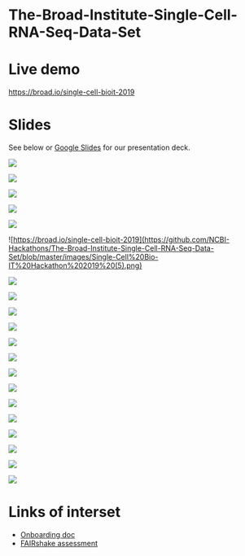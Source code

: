 # The-Broad-Institute-Single-Cell-RNA-Seq-Data-Set

# Live demo
https://broad.io/single-cell-bioit-2019

# Slides
See below or [Google Slides](https://docs.google.com/presentation/d/1_rLk5nQ8HH1nmeTic8R57V-ZJkxs0-Mjkxlr7GQ1dIE/edit?usp=sharing) for our presentation deck.

![](https://github.com/NCBI-Hackathons/The-Broad-Institute-Single-Cell-RNA-Seq-Data-Set/blob/master/images/Single-Cell%20Bio-IT%20Hackathon%202019.png)

![](https://github.com/NCBI-Hackathons/The-Broad-Institute-Single-Cell-RNA-Seq-Data-Set/blob/master/images/Single-Cell%20Bio-IT%20Hackathon%202019%20(1).png)

![](https://github.com/NCBI-Hackathons/The-Broad-Institute-Single-Cell-RNA-Seq-Data-Set/blob/master/images/Single-Cell%20Bio-IT%20Hackathon%202019%20(2).png)

![](https://github.com/NCBI-Hackathons/The-Broad-Institute-Single-Cell-RNA-Seq-Data-Set/blob/master/images/Single-Cell%20Bio-IT%20Hackathon%202019%20(3).png)

![](https://github.com/NCBI-Hackathons/The-Broad-Institute-Single-Cell-RNA-Seq-Data-Set/blob/master/images/Single-Cell%20Bio-IT%20Hackathon%202019%20(4).png)

![https://broad.io/single-cell-bioit-2019](https://github.com/NCBI-Hackathons/The-Broad-Institute-Single-Cell-RNA-Seq-Data-Set/blob/master/images/Single-Cell%20Bio-IT%20Hackathon%202019%20(5).png)

![](https://github.com/NCBI-Hackathons/The-Broad-Institute-Single-Cell-RNA-Seq-Data-Set/blob/master/images/Single-Cell%20Bio-IT%20Hackathon%202019%20(6).png)

![](https://github.com/NCBI-Hackathons/The-Broad-Institute-Single-Cell-RNA-Seq-Data-Set/blob/master/images/Single-Cell%20Bio-IT%20Hackathon%202019%20(7).png)

![](https://github.com/NCBI-Hackathons/The-Broad-Institute-Single-Cell-RNA-Seq-Data-Set/blob/master/images/Single-Cell%20Bio-IT%20Hackathon%202019%20(8).png)

![](https://github.com/NCBI-Hackathons/The-Broad-Institute-Single-Cell-RNA-Seq-Data-Set/blob/master/images/Single-Cell%20Bio-IT%20Hackathon%202019%20(9).png)

![](https://github.com/NCBI-Hackathons/The-Broad-Institute-Single-Cell-RNA-Seq-Data-Set/blob/master/images/Single-Cell%20Bio-IT%20Hackathon%202019%20(10).png)

![](https://github.com/NCBI-Hackathons/The-Broad-Institute-Single-Cell-RNA-Seq-Data-Set/blob/master/images/Single-Cell%20Bio-IT%20Hackathon%202019%20(12).png)

![](https://github.com/NCBI-Hackathons/The-Broad-Institute-Single-Cell-RNA-Seq-Data-Set/blob/master/images/Single-Cell%20Bio-IT%20Hackathon%202019%20(13).png)

![](https://github.com/NCBI-Hackathons/The-Broad-Institute-Single-Cell-RNA-Seq-Data-Set/blob/master/images/Single-Cell%20Bio-IT%20Hackathon%202019%20(14).png)

![](https://github.com/NCBI-Hackathons/The-Broad-Institute-Single-Cell-RNA-Seq-Data-Set/blob/master/images/Single-Cell%20Bio-IT%20Hackathon%202019%20(15).png)

![](https://github.com/NCBI-Hackathons/The-Broad-Institute-Single-Cell-RNA-Seq-Data-Set/blob/master/images/Single-Cell%20Bio-IT%20Hackathon%202019%20(16).png)

![](https://github.com/NCBI-Hackathons/The-Broad-Institute-Single-Cell-RNA-Seq-Data-Set/blob/master/images/Single-Cell%20Bio-IT%20Hackathon%202019%20(17).png)

![](https://github.com/NCBI-Hackathons/The-Broad-Institute-Single-Cell-RNA-Seq-Data-Set/blob/master/images/Single-Cell%20Bio-IT%20Hackathon%202019%20(18).png)

![](https://github.com/NCBI-Hackathons/The-Broad-Institute-Single-Cell-RNA-Seq-Data-Set/blob/master/images/Single-Cell%20Bio-IT%20Hackathon%202019%20(19).png)

![](https://github.com/NCBI-Hackathons/The-Broad-Institute-Single-Cell-RNA-Seq-Data-Set/blob/master/images/Single-Cell%20Bio-IT%20Hackathon%202019%20(20).png)

# Links of interset
* [Onboarding doc](https://github.com/NCBI-Hackathons/The-Broad-Institute-Single-Cell-RNA-Seq-Data-Set/blob/master/info.md)
* [FAIRshake assessment](https://fairshake.cloud/project/77/stats/)
